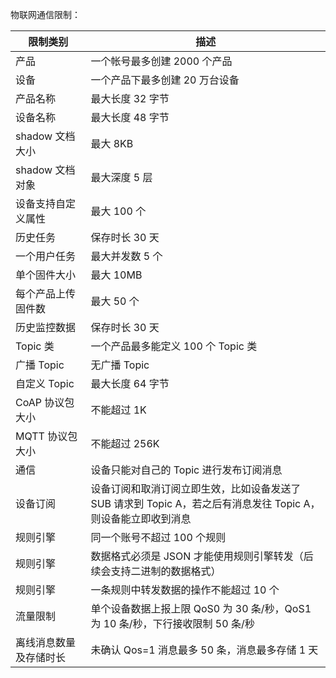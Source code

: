 [//]: # (chinagitpath:XXXXX)

物联网通信限制：

| 限制类别 | 描述 | 
|--------- | --------- |
| 产品 | 一个帐号最多创建 2000 个产品 | 
| 设备 | 一个产品下最多创建 20 万台设备 | 
| 产品名称 | 最大长度 32 字节 | 
| 设备名称 | 最大长度 48 字节 | 
| shadow 文档大小 | 最大 8KB | 
| shadow 文档对象 | 最大深度 5 层 | 
| 设备支持自定义属性 | 最大 100 个 | 
| 历史任务 | 保存时长 30 天 | 
| 一个用户任务 | 最大并发数 5 个 | 
| 单个固件大小 | 最大 10MB | 
| 每个产品上传固件数 | 最大 50 个 | 
| 历史监控数据 | 保存时长 30 天 | 
| Topic 类 | 一个产品最多能定义 100 个 Topic 类 | 
| 广播 Topic | 无广播 Topic | 
| 自定义 Topic | 最大长度 64 字节 | 
| CoAP 协议包大小 | 不能超过 1K | 
| MQTT 协议包大小 | 不能超过 256K | 
| 通信 | 设备只能对自己的 Topic 进行发布订阅消息 | 
| 设备订阅 | 设备订阅和取消订阅立即生效，比如设备发送了 SUB 请求到 Topic A，若之后有消息发往 Topic A，则设备能立即收到消息 | 
| 规则引擎 | 同一个账号不超过 100 个规则 | 
| 规则引擎 | 数据格式必须是 JSON 才能使用规则引擎转发（后续会支持二进制的数据格式） | 
| 规则引擎 | 一条规则中转发数据的操作不能超过 10 个 | 
| 流量限制 | 单个设备数据上报上限 QoS0 为 30 条/秒，QoS1 为 10 条/秒，下行接收限制 50 条/秒 | 
| 离线消息数量及存储时长 | 未确认 Qos=1 消息最多 50 条，消息最多存储 1 天 | 

